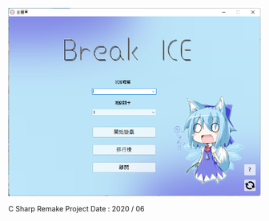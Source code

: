 ![image](https://raw.githubusercontent.com/QuiltMeow/IceBreak/main/Image.png?raw=true)

C Sharp Remake Project
Date : 2020 / 06